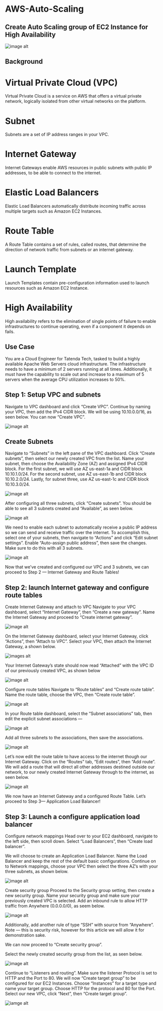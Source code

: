 # AWS-Auto-Scaling
## Create Auto Scaling group of EC2 Instance for High Availability 
![image alt](https://github.com/Tatenda-Prince/AWS-Auto-Scaling/blob/8aa726fa1043c54f875b8fcf3ba8131f0875eb64/ASG%20image.png)

## Background 
# Virtual Private Cloud (VPC)
Virtual Private Cloud is a service on AWS that offers a virtual private network, logically isolated from other virtual networks on the platform.

# Subnet
Subnets are a set of IP address ranges in your VPC.

# Internet Gateway
Internet Gateways enable AWS resources in public subnets with public IP addresses, to be able to connect to the internet.

# Elastic Load Balancers
Elastic Load Balancers automatically distribute incoming traffic across multiple targets such as Amazon EC2 Instances.

# Route Table
A Route Table contains a set of rules, called routes, that determine the direction of network traffic from subnets or an internet gateway.

# Launch Template 
Launch Templates contain pre-configuration information used to launch resources such as Amazon EC2 Instance.

# High Availability
High availability refers to the elimination of single points of failure to enable infrastructures to continue operating, even if a component it depends on fails.

## Use Case 
You are a Cloud Engineer for Tatenda Tech, tasked to build a highly available Apache Web Servers cloud infrastructure. The infrastructure needs to have a minimum of 2 servers running at all times. Additionally, it must have the capability to scale out and increase to a maximum of 5 servers when the average CPU utilization increases to 50%.

## Step 1: Setup VPC and subnets
Navigate to VPC dashboard and click “Create VPC”. Continue by naming your VPC, then add the IPv4 CIDR block. We will be using 10.10.0.0/16, as seen below. You can now “Create VPC”.

![image alt](https://github.com/Tatenda-Prince/AWS-Auto-Scaling/blob/092fe7f219f885431c71d04e3895077f9e4fe832/Screenshot%202024-11-11%20183616.png)

## Create Subnets
Navigate to “Subnets” in the left pane of the VPC dashboard. Click “Create subnets”, then select our newly created VPC from the list. Name your subnet, then choose the Availability Zone (AZ) and assigned IPv4 CIDR block. For the first subnet, we will use AZ us-east-1a and CIDR block 10.10.1.0/24. For the second subnet, use AZ us-east-1b and CIDR block 10.10.2.0/24. Lastly, for subnet three, use AZ us-east-1c and CIDR block 10.10.3.0/24.

![image alt](https://github.com/Tatenda-Prince/AWS-Auto-Scaling/blob/6351f7adc17cbf49304aaa08608f5cc0d3500a61/Screenshot%202024-11-11%20183848.png)

After configuring all three subnets, click “Create subnets”. You should be able to see all 3 subnets created and “Available”, as seen below.

![image alt](https://github.com/Tatenda-Prince/AWS-Auto-Scaling/blob/894ae903d2c93520df67a12055a33a708089cf15/Screenshot%202024-11-11%20184149.png)

We need to enable each subnet to automatically receive a public IP address so we can send and receive traffic over the internet. To accomplish this, select one of your subnets, then navigate to “Actions” and click “Edit subnet settings”. Enable “Auto-assign public address”, then save the changes. Make sure to do this with all 3 subnets.

![image alt](https://github.com/Tatenda-Prince/AWS-Auto-Scaling/blob/d3b8ab56dfbcd659cf09db95cb2b6e12d6735547/Screenshot%202024-11-11%20184223.png)

Now that we’ve created and configured our VPC and 3 subnets, we can proceed to Step 2 — Internet Gateway and Route Tables!

## Step 2: launch Internet gateway and configure route tables

Create Internet Gateway and attach to VPC
Navigate to your VPC dashboard, select “Internet Gateway”, then “Create a new gateway”. Name the Internet Gateway and proceed to “Create internet gateway”.

![image alt](https://github.com/Tatenda-Prince/AWS-Auto-Scaling/blob/f2ef534710b604cadff424962bfc99cd255d849a/Screenshot%202024-11-11%20184410.png)

On the Internet Gateway dashboard, select your Internet Gateway, click “Actions”, then “Attach to VPC”. Select your VPC, then attach the Internet Gateway, a shown below.

![images alt](https://github.com/Tatenda-Prince/AWS-Auto-Scaling/blob/1109475b29cf0dcfb322972755f6f75a603f37a6/Screenshot%202024-11-11%20184437.png)

Your Internet Gateway’s state should now read “Attached” with the VPC ID of our previously created VPC, as shown below

![image alt](https://github.com/Tatenda-Prince/AWS-Auto-Scaling/blob/8d5970df94d42f8df4f2e2243ed4c2af9dd09153/Screenshot%202024-11-11%20184455.png)

Configure route tables
Navigate to “Route tables” and “Create route table”. Name the route table, choose the VPC, then “Create route table”.

![image alt](https://github.com/Tatenda-Prince/AWS-Auto-Scaling/blob/5edcba747c22eb2f4d9017e9e0a32c959a135a21/Screenshot%202024-11-11%20184557.png)

In your Route table dashboard, select the “Subnet associations” tab, then edit the explicit subnet associations —

![image alt](https://github.com/Tatenda-Prince/AWS-Auto-Scaling/blob/611fc04a701cce3ccfd2782cae8a752cebb246b6/Screenshot%202024-11-11%20184803.png)

Add all three subnets to the associations, then save the associations.

![image alt](https://github.com/Tatenda-Prince/AWS-Auto-Scaling/blob/46daab140a8fdcf8011cfaa1cc90c22d99c8e1fb/Screenshot%202024-11-11%20184823.png)

Let’s now edit the route table to have access to the internet though our Internet Gateway. Click on the “Routes” tab, “Edit routes”, then “Add route”. We will add a route that will direct all other addresses destined outside our network, to our newly created Internet Gateway through to the internet, as seen below.

![image alt](https://github.com/Tatenda-Prince/AWS-Auto-Scaling/blob/c86f8448c0dc7770e59c772af5ae4e6d6ba549cf/Screenshot%202024-11-11%20185006.png)

We now have an Internet Gateway and a configured Route Table. Let’s proceed to Step 3— Application Load Balancer!

## Step 3: Launch a configure application load balancer
Configure network mappings
Head over to your EC2 dashboard, navigate to the left side, then scroll down. Select “Load Balancers”, then “Create load balancer”.

We will choose to create an Application Load Balancer. Name the Load Balancer and keep the rest of the default basic configurations. Continue on to Network mappings, choose your VPC then select the three AZ’s with your three subnets, as shown below.

![image alt](https://github.com/Tatenda-Prince/AWS-Auto-Scaling/blob/e9e3b6108215bb1f1ab0cf35cb209e7814da200d/Screenshot%202024-11-11%20185401.png)

Create security group
Proceed to the Security group setting, then create a new security group. Name your security group and make sure your previously created VPC is selected. Add an inbound rule to allow HTTP traffic from Anywhere (0.0.0.0/0), as seem below.

![image alt](https://github.com/Tatenda-Prince/AWS-Auto-Scaling/blob/6ad05e90205b8a92dd4078ca16a436a65f6c1ab3/Screenshot%202024-11-11%20190035.png)

Additionally, add another rule of type “SSH” with source from “Anywhere”. Note — this is security risk, however for this article we will allow it for demonstration sake.

We can now proceed to “Create security group”.

Select the newly created security group from the list, as seen below.

![image alt](https://github.com/Tatenda-Prince/AWS-Auto-Scaling/blob/84dcb5512d68d9e474faf1614a5fae617fdf8596/Screenshot%202024-11-11%20190102.png)

Continue to “Listeners and routing”. Make sure the listener Protocol is set to HTTP and the Port to 80. We will now “Create target group” to be configured for our EC2 Instances. Choose “Instances” for a target type and name your target group. Choose HTTP for the protocol and 80 for the Port. Select our new VPC, click “Next”, then “Create target group”.

![iamge alt]()








